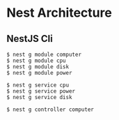 # Nest Architecture

## NestJS Cli
```
$ nest g module computer
$ nest g module cpu
$ nest g module disk
$ nest g module power

$ nest g service cpu
$ nest g service power
$ nest g service disk

$ nest g controller computer
```
